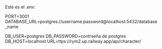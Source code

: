 Este es el .env:

PORT=3001
DATABASE_URL=postgres://username:password@localhost:5432/database_name

DB_USER=postgres
DB_PASSWORD=contrseña de postgres
DB_HOST=localhost
URL=ttps://rym2.up.railway.app/api/character/

